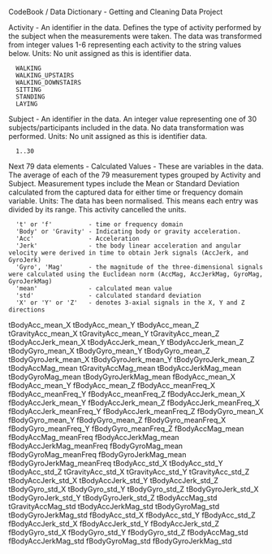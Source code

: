 CodeBook / Data Dictionary - Getting and Cleaning Data Project

Activity - An identifier in the data.  Defines the type of activity performed by the subject when the measurements were taken.  The data was transformed from integer values 1-6 representing each activity to the string values below.
      Units: No unit assigned as this is identifier data.

      WALKING
      WALKING_UPSTAIRS
      WALKING_DOWNSTAIRS
      SITTING
      STANDING
      LAYING

Subject - An identifier in the data. An integer value representing one of 30 subjects/participants included in the data.  No data transformation was performed.
      Units: No unit assigned as this is identifier data.

      1..30

Next 79 data elements - Calculated Values - These are variables in the data.
      The average of each of the 79 measurement types grouped by Activity and Subject.  Measurement types include the Mean or Standard Deviation calculated from the captured data for either time or frequency domain variable.
      Units: The data has been normalised.  This means each entry was divided by its range. This activity cancelled the units.   	  

      't' or 'f'          - time or frequency domain
      'Body' or 'Gravity' - Indicating body or gravity acceleration.
      'Acc'               - Acceleration
      'Jerk'              - the body linear acceleration and angular velocity were derived in time to obtain Jerk signals (AccJerk, and GyroJerk)
      'Gyro', 'Mag'       - the magnitude of the three-dimensional signals were calculated using the Euclidean norm (AccMag, AccJerkMag, GyroMag, GyroJerkMag)
      'mean'              - calculated mean value
      'std'               - calculated standard deviation
      'X' or 'Y' or 'Z'   - denotes 3-axial signals in the X, Y and Z directions

tBodyAcc_mean_X
tBodyAcc_mean_Y
tBodyAcc_mean_Z
tGravityAcc_mean_X
tGravityAcc_mean_Y
tGravityAcc_mean_Z
tBodyAccJerk_mean_X
tBodyAccJerk_mean_Y
tBodyAccJerk_mean_Z
tBodyGyro_mean_X
tBodyGyro_mean_Y
tBodyGyro_mean_Z
tBodyGyroJerk_mean_X
tBodyGyroJerk_mean_Y
tBodyGyroJerk_mean_Z
tBodyAccMag_mean
tGravityAccMag_mean
tBodyAccJerkMag_mean
tBodyGyroMag_mean
tBodyGyroJerkMag_mean
fBodyAcc_mean_X
fBodyAcc_mean_Y
fBodyAcc_mean_Z
fBodyAcc_meanFreq_X
fBodyAcc_meanFreq_Y
fBodyAcc_meanFreq_Z
fBodyAccJerk_mean_X
fBodyAccJerk_mean_Y
fBodyAccJerk_mean_Z
fBodyAccJerk_meanFreq_X
fBodyAccJerk_meanFreq_Y
fBodyAccJerk_meanFreq_Z
fBodyGyro_mean_X
fBodyGyro_mean_Y
fBodyGyro_mean_Z
fBodyGyro_meanFreq_X
fBodyGyro_meanFreq_Y
fBodyGyro_meanFreq_Z
fBodyAccMag_mean
fBodyAccMag_meanFreq
fBodyAccJerkMag_mean
fBodyAccJerkMag_meanFreq
fBodyGyroMag_mean
fBodyGyroMag_meanFreq
fBodyGyroJerkMag_mean
fBodyGyroJerkMag_meanFreq
tBodyAcc_std_X
tBodyAcc_std_Y
tBodyAcc_std_Z
tGravityAcc_std_X
tGravityAcc_std_Y
tGravityAcc_std_Z
tBodyAccJerk_std_X
tBodyAccJerk_std_Y
tBodyAccJerk_std_Z
tBodyGyro_std_X
tBodyGyro_std_Y
tBodyGyro_std_Z
tBodyGyroJerk_std_X
tBodyGyroJerk_std_Y
tBodyGyroJerk_std_Z
tBodyAccMag_std
tGravityAccMag_std
tBodyAccJerkMag_std
tBodyGyroMag_std
tBodyGyroJerkMag_std
fBodyAcc_std_X
fBodyAcc_std_Y
fBodyAcc_std_Z
fBodyAccJerk_std_X
fBodyAccJerk_std_Y
fBodyAccJerk_std_Z
fBodyGyro_std_X
fBodyGyro_std_Y
fBodyGyro_std_Z
fBodyAccMag_std
fBodyAccJerkMag_std
fBodyGyroMag_std
fBodyGyroJerkMag_std
